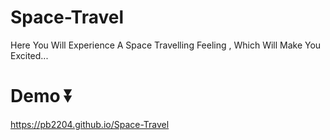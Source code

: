 # Space-Travel
Here You Will Experience A Space Travelling Feeling , Which Will Make You Excited...
# Demo ⏬
https://pb2204.github.io/Space-Travel
